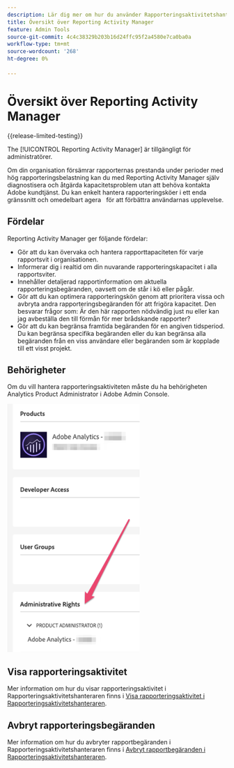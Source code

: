 ```yaml
---
description: Lär dig mer om hur du använder Rapporteringsaktivitetshanteraren för att diagnostisera och åtgärda kapacitetsproblem under perioder med hög rapporteringsnivå.
title: Översikt över Reporting Activity Manager
feature: Admin Tools
source-git-commit: 4c4c38329b203b16d24ffc95f2a4580e7ca0ba0a
workflow-type: tm+mt
source-wordcount: '268'
ht-degree: 0%

---
```


# Översikt över Reporting Activity Manager

{{release-limited-testing}}

The [!UICONTROL Reporting Activity Manager] är tillgängligt för administratörer.

Om din organisation försämrar rapporternas prestanda under perioder med hög rapporteringsbelastning kan du med Reporting Activity Manager själv diagnostisera och åtgärda kapacitetsproblem utan att behöva kontakta Adobe kundtjänst. Du kan enkelt hantera rapporteringsköer i ett enda gränssnitt och omedelbart agera &#x200B; &#x200B; för att förbättra användarnas upplevelse.

## Fördelar

Reporting Activity Manager ger följande fördelar:

* Gör att du kan övervaka och hantera rapporttapaciteten för varje rapportsvit i organisationen.
* Informerar dig i realtid om din nuvarande rapporteringskapacitet i alla rapportsviter.
* Innehåller detaljerad rapportinformation om aktuella rapporteringsbegäranden, oavsett om de står i kö eller pågår.
* Gör att du kan optimera rapporteringskön genom att prioritera vissa och avbryta andra rapporteringsbegäranden för att frigöra kapacitet. Den besvarar frågor som: Är den här rapporten nödvändig just nu eller kan jag avbeställa den till förmån för mer brådskande rapporter?
* Gör att du kan begränsa framtida begäranden för en angiven tidsperiod. Du kan begränsa specifika begäranden eller du kan begränsa alla begäranden från en viss användare eller begäranden som är kopplade till ett visst projekt.

## Behörigheter

Om du vill hantera rapporteringsaktiviteten måste du ha behörigheten Analytics Product Administrator i Adobe Admin Console.

![behörighet](/help/admin/admin/assets/rep-mgr-permission.png)

## Visa rapporteringsaktivitet

Mer information om hur du visar rapporteringsaktivitet i Rapporteringsaktivitetshanteraren finns i [Visa rapporteringsaktivitet i Rapporteringsaktivitetshanteraren](/help/admin/admin/reporting-activity-manager/reporting-activity.md).

## Avbryt rapporteringsbegäranden

Mer information om hur du avbryter rapportbegäranden i Rapporteringsaktivitetshanteraren finns i [Avbryt rapportbegäranden i Rapporteringsaktivitetshanteraren](/help/admin/admin/reporting-activity-manager/reporting-activity-cancel-requests.md).

